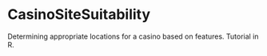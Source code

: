 # CasinoSiteSuitability
Determining appropriate locations for a casino based on features. Tutorial in R. 
